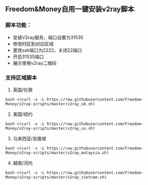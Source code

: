 ## Freedom&Money自用一键安装v2ray脚本

### 脚本功能：
* 安装V2ray服务，端口设置为31535
* 修改时区到对应区域
* 更改ssh端口为2222，关闭22端口
* 开启31535端口
* 展示使用v2ray二维码

### 支持区域脚本

1. 英国/伦敦

```shell
bash <(curl -s -L https://raw.githubusercontent.com/Freedom-Money/v2ray-scripts/master/v2ray_uk.sh)
```

2. 美国/纽约

```shell
bash <(curl -s -L https://raw.githubusercontent.com/Freedom-Money/v2ray-scripts/master/v2ray_us.sh)
```

3. 马来西亚/吉隆坡

```shell
bash <(curl -s -L https://raw.githubusercontent.com/Freedom-Money/v2ray-scripts/master/v2ray_malaysia.sh)
```

4. 越南/河内

```
bash <(curl -s -L https://raw.githubusercontent.com/Freedom-Money/v2ray-scripts/master/v2ray_vietnam.sh)
```

